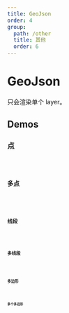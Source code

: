```yaml
---
title: GeoJson
order: 4
group:
  path: /other
  title: 其他
  order: 6
---
```


# GeoJson

只会渲染单个 layer。

## Demos

### 点

<code src="./geojson/point" />

### 多点

<code src="./geojson/multipoint" />

### 线段

<code src="./geojson/linestring" />

### 多线段

<code src="./geojson/multilinestring" />

### 多边形

<code src="./geojson/polygon" />

### 多个多边形

<code src="./geojson/multipolygon" />

<API src="../../../src/components/GeoJson/GeoJson.tsx"></API>
